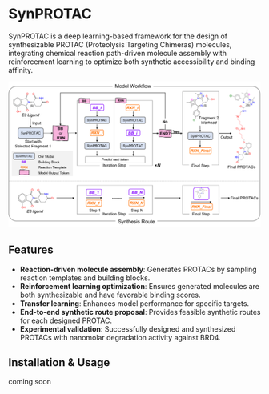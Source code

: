# SynPROTAC

SynPROTAC is a deep learning-based framework for the design of synthesizable PROTAC (Proteolysis Targeting Chimeras) molecules, integrating chemical reaction path-driven molecule assembly with reinforcement learning to optimize both synthetic accessibility and binding affinity.

![SynPROTAC Overview](img/fig.png)

## Features
- **Reaction-driven molecule assembly**: Generates PROTACs by sampling reaction templates and building blocks.
- **Reinforcement learning optimization**: Ensures generated molecules are both synthesizable and have favorable binding scores.
- **Transfer learning**: Enhances model performance for specific targets.
- **End-to-end synthetic route proposal**: Provides feasible synthetic routes for each designed PROTAC.
- **Experimental validation**: Successfully designed and synthesized PROTACs with nanomolar degradation activity against BRD4.

## Installation & Usage
coming soon


